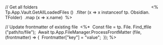 // Get all folders                                                                                              
<%  
Tp.App.Vault.GetAllLoadedFiles ()  
  .filter (x => x instanceof tp. Obsidian. TFolder)  
  .map (x => x.name)  
%>  

// Update frontmatter of existing file  
<%*  
Const file = tp. File. Find_tfile ("path/to/file");  
Await tp.App.FileManager.ProcessFrontMatter (file, (frontmatter) => {  
  Frontmatter["key"] = "value";  
});
%>  
